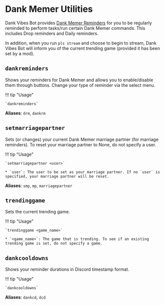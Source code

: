 # Dank Memer Utilities

Dank Vibes Bot provides [Dank Memer Reminders](#dankreminders) for you to be regularly reminded to perform tasks/run certain Dank Memer commands. This includes Drop reminders and Daily reminders.

In addition, when you run `pls stream` and choose to begin to stream, Dank Vibes Bot will inform you of the current trending game (provided it has been set by a mod).

## `dankreminders`

Shows your reminders for Dank Memer and allows you to enable/disable them through buttons.
Change your type of reminder via the select menu.

!!! tip "Usage"

    `dankreminders`

**Aliases**: `drm`, `dankrm`

## `setmarriagepartner`

Sets (or changes) your current Dank Memer marriage partner (for marriage reminders).
To reset your marriage partner to None, do not specify a user.

!!! tip "Usage"
    
    `setmarriagepartner <user>`

    * `user`: The user to be set as your marriage partner. If no `user` is specified, your marriage partner will be reset.

**Aliases**: `smp`, `mp`, `marriagepartner`

## `trendinggame`
Sets the current trending game.

!!! tip "Usage"
    
    `trendinggame <game_name>`

    * `<game_name>`: The game that is trending. To see if an existing trending game is set, do not specify a game.

## `dankcooldowns`
Shows your reminder durations in Discord timestamp format.

!!! tip "Usage"
    
    `dankcooldowns`

**Aliases**: `dankcd`, `dcd`